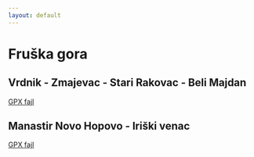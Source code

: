 ```yaml
---
layout: default
---
```


# Fruška gora

## Vrdnik - Zmajevac - Stari Rakovac - Beli Majdan

[GPX fajl](./fruska-gora-1.gpx)

## Manastir Novo Hopovo - Iriški venac

[GPX fajl](./fruska-gora-2.gpx)